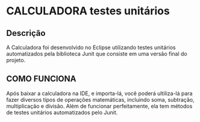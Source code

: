 # CALCULADORA  testes unitários
## Descrição
A Calculadora foi desenvolvido no Eclipse utilizando testes unitários automatizados pela biblioteca Junit que consiste em uma versão final do projeto.

## COMO FUNCIONA
Após baixar a calculadora na IDE, e importa-lá, você poderá ultiliza-lá para fazer diversos tipos de operações matemáticas, incluindo soma, subtração, multiplicação e divisão. Além de funcionar perfeitamente, ela tem métodos de testes unitários automatizados pelo Junit.


